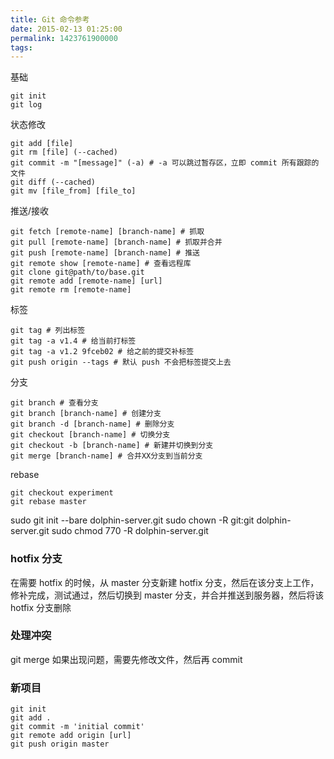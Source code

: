 ```yaml
---
title: Git 命令参考
date: 2015-02-13 01:25:00
permalink: 1423761900000
tags:
---
```


基础
```
git init
git log
```

状态修改
```
git add [file]
git rm [file] (--cached)
git commit -m "[message]" (-a) # -a 可以跳过暂存区，立即 commit 所有跟踪的文件
git diff (--cached)
git mv [file_from] [file_to]
```

推送/接收
```
git fetch [remote-name] [branch-name] # 抓取
git pull [remote-name] [branch-name] # 抓取并合并
git push [remote-name] [branch-name] # 推送
git remote show [remote-name] # 查看远程库
git clone git@path/to/base.git
git remote add [remote-name] [url]
git remote rm [remote-name]
```

标签
```
git tag # 列出标签
git tag -a v1.4 # 给当前打标签
git tag -a v1.2 9fceb02 # 给之前的提交补标签
git push origin --tags # 默认 push 不会把标签提交上去
```


分支
```
git branch # 查看分支
git branch [branch-name] # 创建分支
git branch -d [branch-name] # 删除分支
git checkout [branch-name] # 切换分支
git checkout -b [branch-name] # 新建并切换到分支
git merge [branch-name] # 合并XX分支到当前分支
```

rebase
```
git checkout experiment
git rebase master
```


sudo git init --bare dolphin-server.git
sudo chown -R git:git dolphin-server.git
sudo chmod 770 -R dolphin-server.git

### hotfix 分支

在需要 hotfix 的时候，从 master 分支新建 hotfix 分支，然后在该分支上工作，修补完成，测试通过，然后切换到 master 分支，并合并推送到服务器，然后将该 hotfix 分支删除

### 处理冲突

git merge 如果出现问题，需要先修改文件，然后再 commit

### 新项目
```
git init
git add .
git commit -m 'initial commit'
git remote add origin [url]
git push origin master
```